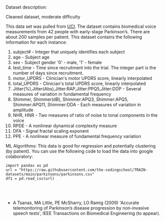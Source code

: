 Dataset description:

Cleaned dataset, moderate difficulty

This data set was pulled from [UCI](https://archive.ics.uci.edu/ml/datasets/Parkinsons+Telemonitoring). The dataset contains biomedical voice measurements from 42 people with early-stage Parkinson’s. There are about 200 samples per patient. This dataset contains the following information for each instance:
1. subject# - Integer that uniquely identifies each subject
2. age - Subject age
3. sex - Subject gender '0' - male, '1' - female
4. test_time - Time since recruitment into the trial. The integer part is the number of days
since recruitment.
5. motor_UPDRS - Clinician's motor UPDRS score, linearly interpolated
6. total_UPDRS - Clinician's total UPDRS score, linearly interpolated
7. Jitter(%),Jitter(Abs),Jitter:RAP,Jitter:PPQ5,Jitter:DDP - Several measures of variation in
fundamental frequency
8. Shimmer, Shimmer(dB), Shimmer:APQ3, Shimmer:APQ5, Shimmer:APQ11,
Shimmer:DDA - Each measures of variation in amplitude
9. NHR, HNR - Two measures of ratio of noise to tonal components in the voice
10. RPDE - A nonlinear dynamical complexity measure
11. DFA - Signal fractal scaling exponent
12. PPE - A nonlinear measure of fundamental frequency variation

ML Algorithms:
This data is good for regression and potentially clustering (by patient). You can use the following code to load the data into google colaboratory:
```
import pandas as pd
url = "https://raw.githubusercontent.com/the-codingschool/TRAIN-datasets/main/parkinsons/parkinsons.csv"
df1 = pd.read_csv(url)
```
<br>

<br>

* A Tsanas, MA Little, PE McSharry, LO Ramig (2009)
'Accurate telemonitoring of Parkinson’s disease progression by non-invasive speech tests', IEEE Transactions on Biomedical Engineering (to appear).
